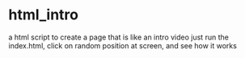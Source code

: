 # html_intro
a html script to create a page that is like an intro video
just run the index.html, click on random position at screen, and see how it works
